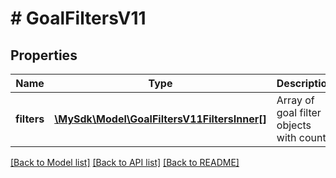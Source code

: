 # # GoalFiltersV11

## Properties

Name | Type | Description | Notes
------------ | ------------- | ------------- | -------------
**filters** | [**\MySdk\Model\GoalFiltersV11FiltersInner[]**](GoalFiltersV11FiltersInner.md) | Array of goal filter objects with counts | [optional]

[[Back to Model list]](../../README.md#models) [[Back to API list]](../../README.md#endpoints) [[Back to README]](../../README.md)
